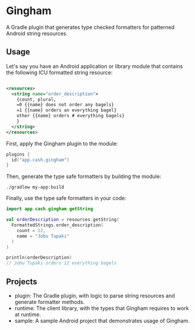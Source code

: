 Gingham
=======

A Gradle plugin that generates type checked formatters for patterned Android string resources.

Usage
-----

Let's say you have an Android application or library module that contains the following ICU
formatted string resource:

```xml

<resources>
  <string name="order_description">
    {count, plural,
    =0 {{name} does not order any bagels}
    =1 {{name} orders an everything bagel}
    other {{name} orders # everything bagels}
    }
  </string>
</resources>
```

First, apply the Gingham plugin to the module:

```kotlin
plugins {
  id("app.cash.gingham")
}
```

Then, generate the type safe formatters by building the module:

```shell
./gradlew my-app:build
```

Finally, use the type safe formatters in your code:

```kotlin
import app.cash.gingham.getString

val orderDescription = resources.getString(
  FormattedStrings.order_description(
    count = 12,
    name = "Jobu Tupaki"
  )
)

println(orderDescription)
// Jobu Tupaki orders 12 everything bagels
```

Projects
--------

* plugin: The Gradle plugin, with logic to parse string resources and generate formatter methods.
* runtime: The client library, with the types that Gingham requires to work at runtime.
* sample: A sample Android project that demonstrates usage of Gingham.
